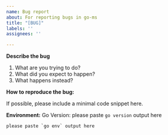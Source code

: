 ```yaml
---
name: Bug report
about: For reporting bugs in go-ms
title: "[BUG]"
labels: ''
assignees: ''

---
```


**Describe the bug**

1. What are you trying to do?
2. What did you expect to happen?
3. What happens instead?

**How to reproduce the bug:**

If possible, please include a minimal code snippet here.

**Environment:**
Go Version: please paste `go version` output here
```
please paste `go env` output here
```